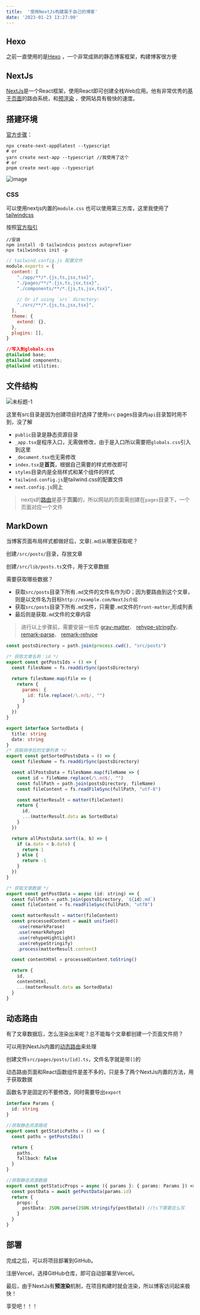 ```yaml
---
title:  '使用NextJs构建属于自己的博客'
date: '2023-01-23 13:27:00'
---
```


## Hexo
之前一直使用的是[Hexo](https://hexo.io/zh-cn/) ，一个非常成熟的静态博客框架，构建博客很方便

## NextJs
[NextJs](https://nextjs.org/)是一个React框架，使用React即可创建全栈Web应用。他有非常优秀的[基于页面](https://nextjs.org/docs/basic-features/pages)的路由系统，和[预渲染](https://nextjs.org/docs/basic-features/pages#pre-rendering) ，使网站具有极快的速度。

## 搭建环境
[官方步骤](https://nextjs.org/docs/getting-started)：
``` shell
npx create-next-app@latest --typescript
# or
yarn create next-app --typescript //我使用了这个
# or
pnpm create next-app --typescript
```

![image](https://cdn.staticaly.com/gh/xiaoxiaoboa/blog-pic@main/image.3mvtbke8li20.png)

### CSS
可以使用nextjs内置的`module.css` 也可以使用第三方库，这里我使用了[tailwindcss](https://tailwindcss.com/) 

按照[官方指引](https://tailwindcss.com/docs/guides/nextjs) 
```shell
//安装
npm install -D tailwindcss postcss autoprefixer
npx tailwindcss init -p
```

```js
// tailwind.config.js 配置文件
module.exports = {
  content: [
    "./app/**/*.{js,ts,jsx,tsx}",
    "./pages/**/*.{js,ts,jsx,tsx}",
    "./components/**/*.{js,ts,jsx,tsx}",
​
    // Or if using `src` directory:
    "./src/**/*.{js,ts,jsx,tsx}",
  ],
  theme: {
    extend: {},
  },
  plugins: [],
}
```

```css
//写入到globals.css
@tailwind base;
@tailwind components;
@tailwind utilities;
```

## 文件结构

![未标题-1](https://cdn.staticaly.com/gh/xiaoxiaoboa/blog-pic@main/未标题-1.3mag4c5parc0.png)

这里有src目录是因为创建项目时选择了使用`src`
pages目录内`api`目录暂时用不到，没了解
- `public`目录是静态资源目录
- `_app.tsx`是程序入口，无需做修改，由于是入口所以需要把`globals.css`引入到这里
- `_document.tsx`也无需修改
- `index.tsx`是**首页**，根据自己需要的样式修改即可
- `styles`目录内是全局样式和某个组件的样式
- `tailwind.config.js`是tailwind.css的配置文件
- `next.config.js`同上

>nextjs的[路由](https://nextjs.org/docs/basic-features/pages)是基于**页面**的，所以网站的页面需创建在`pages`目录下，一个页面对应一个文件

## MarkDown
当博客页面布局样式都做好后，文章(`.md`)从哪里获取呢？

创建`/src/posts/`目录，存放文章

创建`/src/lib/posts.ts`文件，用于文章数据

需要获取哪些数据？

- 获取`src/posts`目录下所有`.md`文件的文件名作为ID；因为要路由到这个文章，则是以文件名为目标`http://example.com/NextJs介绍` 
-  获取`src/posts`目录下所有`.md`文件，只需要`.md`文件的`front-matter`,形成列表
- 最后则是获取`.md`文件的文章内容

> 进行以上步骤前，需要安装一些库
> [gray-matter](https://github.com/jonschlinkert/gray-matter)、
   [rehype-stringify](https://github.com/rehypejs/rehype/tree/main)、
   [remark-parse](https://github.com/remarkjs/remark/tree/main)、
  [ remark-rehype](https://github.com/remarkjs/remark-rehype)

```js
const postsDirectory = path.join(process.cwd(), "src/posts")
```

```js
/* 获取文章名称：id */
export const getPostsIds = () => {
  const filesName = fs.readdirSync(postsDirectory)

  return filesName.map(file => {
    return {
      params: {
        id: file.replace(/\.md$/, "")
      }
    }
  })
}
```

```typescript
export interface SortedData {
  title: string
  date: string
}
/* 获取排序后的文章列表 */
export const getSortedPostsData = () => {
  const filesName = fs.readdirSync(postsDirectory)

  const allPostsData = filesName.map(fileName => {
    const id = fileName.replace(/\.md$/, "")
    const fullPath = path.join(postsDirectory, fileName)
    const fileContent = fs.readFileSync(fullPath, "utf-8")

    const matterResult = matter(fileContent)
    return {
      id,
      ...(matterResult.data as SortedData)
    }
  })

  return allPostsData.sort((a, b) => {
    if (a.date < b.date) {
      return 1
    } else {
      return -1
    }
  })
}
```

```js
/* 获取文章数据 */
export const getPostData = async (id: string) => {
  const fullPath = path.join(postsDirectory, `${id}.md`)
  const fileContent = fs.readFileSync(fullPath, "utf8")

  const matterResult = matter(fileContent)
  const processedContent = await unified()
    .use(remarkParase)
    .use(remarkRehype)
    .use(rehypeHightLight)
    .use(rehypeStringify)
    .process(matterResult.content)

  const contentHtml = processedContent.toString()

  return {
    id,
    contentHtml,
    ...(matterResult.data as SortedData)
  }
}
```

## 动态路由
有了文章数据后，怎么渲染出来呢？总不能每个文章都创建一个页面文件把？

可以用到NextJs内置的[动态路由](https://nextjs.org/docs/routing/dynamic-routes)来处理

创建文件`src/pages/posts/[id].ts`，文件名字就是带`[]`的

动态路由页面和React函数组件是差不多的，只是多了两个NextJs内置的方法，用于获取数据

函数名字是固定的不要修改，同时需要导出`export`
```ts
interface Params {
  id: string
}

//获取静态资源路径
export const getStaticPaths = () => {
  const paths = getPostsIds()

  return {
    paths,
    fallback: false
  }
}

//获取静态资源数据
export const getStaticProps = async ({ params }: { params: Params }) => {
  const postData = await getPostData(params.id)
  return {
    props: {
      postData: JSON.parse(JSON.stringify(postData)) //ts下需要这么写
    }
  }
}
```

## 部署
完成之后，可以将项目部署到GitHub。

注册Vercel，选择GitHub仓库，即可自动部署至Vercel。

最后，由于NextJs有**预渲染**机制，在项目构建时就会渲染，所以博客访问起来极快！

享受吧！！！